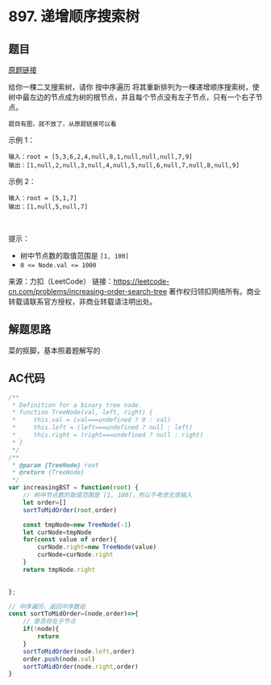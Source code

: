 # 897. 递增顺序搜索树
## 题目
[原题链接](https://leetcode-cn.com/problems/increasing-order-search-tree/)  

给你一棵二叉搜索树，请你 按中序遍历 将其重新排列为一棵递增顺序搜索树，使树中最左边的节点成为树的根节点，并且每个节点没有左子节点，只有一个右子节点。

    题目有图，就不放了，从原题链接可以看

示例 1：


    输入：root = [5,3,6,2,4,null,8,1,null,null,null,7,9]
    输出：[1,null,2,null,3,null,4,null,5,null,6,null,7,null,8,null,9]
示例 2：


    输入：root = [5,1,7]
    输出：[1,null,5,null,7]
 

提示：

+ 树中节点数的取值范围是 ``[1, 100]``
+ ``0 <= Node.val <= 1000``

来源：力扣（LeetCode）
链接：https://leetcode-cn.com/problems/increasing-order-search-tree
著作权归领扣网络所有。商业转载请联系官方授权，非商业转载请注明出处。

## 解题思路

菜的抠脚，基本照着题解写的

## AC代码

```js
/**
 * Definition for a binary tree node.
 * function TreeNode(val, left, right) {
 *     this.val = (val===undefined ? 0 : val)
 *     this.left = (left===undefined ? null : left)
 *     this.right = (right===undefined ? null : right)
 * }
 */
/**
 * @param {TreeNode} root
 * @return {TreeNode}
 */
var increasingBST = function(root) {
    // 树中节点数的取值范围是 [1, 100]，所以不考虑无效输入
    let order=[]
    sortToMidOrder(root,order)

    const tmpNode=new TreeNode(-1)
    let curNode=tmpNode
    for(const value of order){
        curNode.right=new TreeNode(value)
        curNode=curNode.right
    }
    return tmpNode.right

    
};

// 中序遍历，返回中序数组
const sortToMidOrder=(node,order)=>{
    // 是否存在子节点
    if(!node){
        return
    }
    sortToMidOrder(node.left,order)
    order.push(node.val)
    sortToMidOrder(node.right,order)
}
```